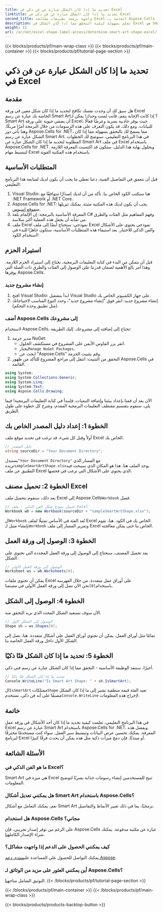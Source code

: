 ```yaml
---
title: تحديد ما إذا كان الشكل عبارة عن فن ذكي في Excel
linktitle: تحديد ما إذا كان الشكل عبارة عن فن ذكي في Excel
second_title: واجهة برمجة تطبيقات معالجة Excel الخاصة بـ Aspose.Cells .NET
description: تعلم بسهولة كيفية التحقق مما إذا كان الشكل في Excel هو Smart Art باستخدام Aspose.Cells for .NET من خلال هذا الدليل خطوة بخطوة. مثالي لأتمتة مهام Excel.
weight: 11
url: /ar/net/excel-shape-label-access/determine-smart-art-shape-excel/
---
```


{{< blocks/products/pf/main-wrap-class >}}
{{< blocks/products/pf/main-container >}}
{{< blocks/products/pf/tutorial-page-section >}}

# تحديد ما إذا كان الشكل عبارة عن فن ذكي في Excel

## مقدمة
هل سبق لك أن وجدت نفسك تكافح لتحديد ما إذا كان شكل معين في ورقة Excel الخاصة بك عبارة عن رسم Smart Art؟ إذا كانت الإجابة بنعم، فأنت لست وحدك! يمكن لـ Smart Art أن يضفي حيوية على ورقة Excel، حيث يوفر جاذبية بصرية وعرضًا فعالًا للبيانات. ومع ذلك، قد يكون التعرف على هذه الرسومات من خلال البرمجة أمرًا مربكًا. وهنا يأتي دور Aspose.Cells for .NET، مما يسمح لك بالتحقق بسهولة مما إذا كان الشكل عبارة عن رسم Smart Art. 
في هذا البرنامج التعليمي، سنوضح لك الخطوات المطلوبة لتحديد ما إذا كان الشكل عبارة عن Smart Art في ملف Excel باستخدام Aspose.Cells for .NET. وبحلول نهاية هذا الدليل، ستكون قد اكتسبت المعرفة اللازمة لتبسيط مهام Excel باستخدام هذه المكتبة القوية.
## المتطلبات الأساسية
قبل أن نتعمق في التفاصيل الفنية، دعنا نغطي ما يجب أن يكون لديك لمتابعة هذا البرنامج التعليمي:
1. Visual Studio: هنا سنكتب الكود الخاص بنا. تأكد من أن لديك إصدارًا متوافقًا مع .NET Framework أو .NET Core.
2.  Aspose.Cells for .NET: يجب أن يكون لديك هذه المكتبة مثبتة. يمكنك تنزيلها من[موقع اسبوس](https://releases.aspose.com/cells/net/).
3. المعرفة الأساسية بالبرمجة: إن الإلمام بلغة C# وفهم المفاهيم مثل الفئات والطرق من شأنه أن يجعل هذه العملية أكثر سلاسة.
4. ملف Excel نموذجي: ستحتاج أيضًا إلى ملف Excel نموذجي يحتوي على الأشكال والفن الذكي للاختبار.
بعد استيفاء هذه المتطلبات الأساسية، ستكون جاهزًا للبدء في استخدام الكود!
## استيراد الحزم
قبل أن نتمكن من البدء في كتابة التعليمات البرمجية، نحتاج إلى استيراد الحزم اللازمة. وهذا أمر بالغ الأهمية لضمان قدرتنا على الوصول إلى الفئات والطرق ذات الصلة التي يوفرها Aspose.Cells.
### إنشاء مشروع جديد
1. افتح Visual Studio:
   ابدأ بتشغيل Visual Studio على جهاز الكمبيوتر الخاص بك.
2. إنشاء مشروع جديد:
   انقر فوق "إنشاء مشروع جديد"، وحدد النوع المناسب لاحتياجاتك (مثل تطبيق وحدة التحكم).
### أضف Aspose.Cells إلى مشروعك
لاستخدام Aspose.Cells، تحتاج إلى إضافته إلى مشروعك. إليك الطريقة:
1. مدير حزمة NuGet:
   - انقر بزر الماوس الأيمن على المشروع في مستكشف الحلول.
   -  يختار`Manage NuGet Packages`.
   - ابحث عن "Aspose.Cells" وقم بتثبيت الحزمة.
2. التحقق من التثبيت:
   انتقل إلى مراجع المشروع للتأكد من ظهور Aspose.Cells في القائمة. 
```csharp
using System;
using System.Collections.Generic;
using System.Linq;
using System.Text;
using Aspose.Cells.Drawing;
```
الآن بعد أن قمنا بإعداد بيئتنا وإضافة التبعيات، فلنبدأ في كتابة التعليمات البرمجية! فيما يلي، سنقوم بتقسيم مقتطف التعليمات البرمجية المقدم، وشرح كل خطوة على طول الطريق.
## الخطوة 1: إعداد دليل المصدر الخاص بك
أولاً وقبل كل شيء، قد ترغب في تحديد موقع ملف Excel الخاص بك.
```csharp
// دليل المصدر
string sourceDir = "Your Document Directory";
```
 يستبدل`"Your Document Directory"` مع المسار الذي تريده`sampleSmartArtShape.xlsx`يوجد الملف هنا. هذا هو المكان الذي سيبحث فيه التطبيق عن ملف Excel الذي يحتوي على الأشكال التي ترغب في فحصها.
## الخطوة 2: تحميل مصنف Excel
 بعد ذلك، سنقوم بتحميل ملف Excel إلى Aspose.Cells`Workbook` فصل.
```csharp
// تحميل نموذج شكل الفن الذكي - ملف Excel
Workbook wb = new Workbook(sourceDir + "sampleSmartArtShape.xlsx");
```
 ال`Workbook` تُعد الفئة في الأساس تمثيلًا لملف Excel الخاص بك في الكود. هنا، نقوم بإنشاء مثيل لـ`Workbook` وتمرير المسار إلى ملف Excel الخاص بنا حتى يمكن معالجته.
## الخطوة 3: الوصول إلى ورقة العمل
بعد تحميل المصنف، سنحتاج إلى الوصول إلى ورقة العمل المحددة التي تحتوي على الشكل.
```csharp
// الوصول إلى ورقة العمل الأولى
Worksheet ws = wb.Worksheets[0];
```
 يمكن أن تحتوي ملفات Excel على أوراق عمل متعددة. من خلال الفهرسة باستخدام`[0]`نحن الآن نصل إلى ورقة العمل الأولى في مصنفنا. 
## الخطوة 4: الوصول إلى الشكل
الآن سوف نستعيد الشكل المحدد الذي نريد التحقق منه.
```csharp
// الوصول إلى الشكل الأول
Shape sh = ws.Shapes[0];
```
تمامًا مثل أوراق العمل، يمكن أن تحتوي أوراق العمل على أشكال متعددة. هنا، نصل إلى الشكل الأول داخل ورقة العمل الخاصة بنا. 
## الخطوة 5: تحديد ما إذا كان الشكل فنًا ذكيًا
أخيرًا، سننفذ الوظيفة الأساسية - التحقق مما إذا كان الشكل عبارة عن رسم فني ذكي.
```csharp
// تحديد ما إذا كان الشكل فنًا ذكيًا
Console.WriteLine("Is Smart Art Shape: " + sh.IsSmartArt);
```
 ال`IsSmartArt` ممتلكات`Shape` تعيد الفئة قيمة منطقية تشير إلى ما إذا كان الشكل مصنفًا على أنه فن ذكي. نستخدم`Console.WriteLine` لإخراج هذه المعلومات. 
## خاتمة
في هذا البرنامج التعليمي، تعلمت كيفية تحديد ما إذا كان أحد الأشكال في ورقة عمل Excel عبارة عن رسم Smart Art باستخدام Aspose.Cells for .NET. وبفضل هذه المعرفة، يمكنك تحسين عرض البيانات وتبسيط سير العمل. سواء كنت مستخدمًا محترفًا لبرنامج Excel أو مبتدئًا، فإن دمج ميزات ذكية مثل هذه يمكن أن يحدث فرقًا كبيرًا. 
## الأسئلة الشائعة
### ما هو الفن الذكي في Excel؟
Smart Art هي ميزة في Excel تتيح للمستخدمين إنشاء رسومات جذابة بصريًا لتوضيح المعلومات.
### هل يمكنني تعديل أشكال Smart Art باستخدام Aspose.Cells؟
نعم، يمكنك التعامل مع أشكال Smart Art برمجيًا، بما في ذلك تغيير الأنماط والتفاصيل.
### هل استخدام Aspose.Cells مجاني؟
على الرغم من توفر إصدار تجريبي، فإن Aspose.Cells عبارة عن مكتبة مدفوعة. يمكنك شراء الإصدار الكامل[هنا](https://purchase.aspose.com/buy).
### كيف يمكنني الحصول على الدعم إذا واجهت مشاكل؟
 يمكنك التواصل للحصول على المساعدة على[منتدى دعم Aspose](https://forum.aspose.com/c/cells/9).
### أين يمكنني العثور على مزيد من الوثائق لـ Aspose.Cells؟
 التوثيق الشامل متاح[هنا](https://reference.aspose.com/cells/net/).
{{< /blocks/products/pf/tutorial-page-section >}}

{{< /blocks/products/pf/main-container >}}
{{< /blocks/products/pf/main-wrap-class >}}

{{< blocks/products/products-backtop-button >}}
